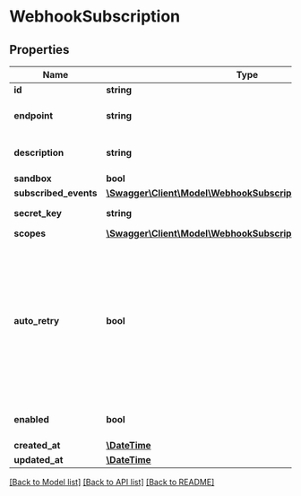 # WebhookSubscription

## Properties
Name | Type | Description | Notes
------------ | ------------- | ------------- | -------------
**id** | **string** |  | 
**endpoint** | **string** | Https target URL of the webhook | 
**description** | **string** | Short description of the webhook | 
**sandbox** | **bool** |  | 
**subscribed_events** | [**\Swagger\Client\Model\WebhookSubscriptionSubscribedEvents**](WebhookSubscriptionSubscribedEvents.md) |  | 
**secret_key** | **string** | Autogenerated 32 bytes key | 
**scopes** | [**\Swagger\Client\Model\WebhookSubscriptionScopes**](WebhookSubscriptionScopes.md) |  | 
**auto_retry** | **bool** | If a Webhook request fails for any reason, Yousign will retry the request 8 times using a back-off mechanism after: 2, 6, 30, 60, 300, 1080, 1440, 2880 min | 
**enabled** | **bool** | Is the webhook enabled? | 
**created_at** | [**\DateTime**](\DateTime.md) |  | 
**updated_at** | [**\DateTime**](\DateTime.md) |  | 

[[Back to Model list]](../../README.md#documentation-for-models) [[Back to API list]](../../README.md#documentation-for-api-endpoints) [[Back to README]](../../README.md)

